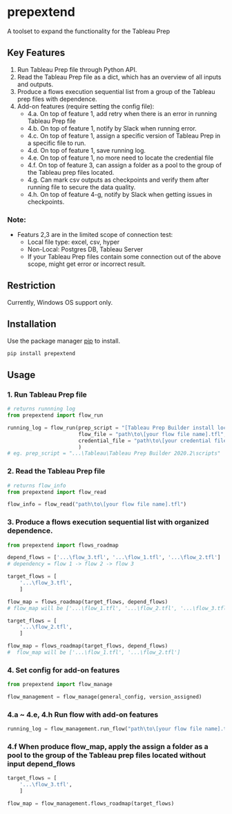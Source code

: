 # prepextend
A toolset to expand the functionality for the Tableau Prep

## Key Features
1. Run Tableau Prep file through Python API.
2. Read the Tableau Prep file as a dict, which has an overview of all inputs and outputs.
3. Produce a flows execution sequential list from a group of the Tableau prep files with dependence.
4. Add-on features (require setting the config file):
   - 4.a. On top of feature 1, add retry when there is an error in running Tableau Prep file
   - 4.b. On top of feature 1, notify by Slack when running error.
   - 4.c. On top of feature 1, assign a specific version of Tableau Prep in a specific file to run.
   - 4.d. On top of feature 1, save running log.
   - 4.e. On top of feature 1, no more need to locate the credential file
   - 4.f. On top of feature 3, can assign a folder as a pool to the group of the Tableau prep files located.
   - 4.g. Can mark csv outputs as checkpoints and verify them after running file to secure the data quality.
   - 4.h. On top of feature 4-g, notify by Slack when getting issues in checkpoints.
	
### Note: 
- Featurs 2,3 are in the limited scope of connection test: 
   - Local file type: excel, csv, hyper
   - Non-Local: Postgres DB, Tableau Server  
   - If your Tableau Prep files contain some connection out of the above scope, might get error or incorrect result.

## Restriction
Currently, Windows OS support only.

## Installation

Use the package manager [pip](https://pip.pypa.io/en/stable/) to install.

```bash
pip install prepextend
```

## Usage

### 1. Run Tableau Prep file

```python
# returns runnning log 
from prepextend import flow_run

running_log = flow_run(prep_script = "[Tableau Prep Builder install location]\Tableau Prep Builder <version>\scripts",
                       flow_file = "path\to\[your flow file name].tfl", 
                       credential_file = "path\to\[your credential file name].json"
                       )
# eg. prep_script = "...\Tableau\Tableau Prep Builder 2020.2\scripts"
```

### 2. Read the Tableau Prep file
```python
# returns flow_info 
from prepextend import flow_read

flow_info = flow_read("path\to\[your flow file name].tfl")
```

### 3. Produce a flows execution sequential list with organized dependence.
```python
from prepextend import flows_roadmap

depend_flows = ['...\flow_3.tfl', '...\flow_1.tfl', '...\flow_2.tfl']
# dependency = flow 1 -> flow 2 -> flow 3

target_flows = [
    '...\flow_3.tfl',
    ]

flow_map = flows_roadmap(target_flows, depend_flows)
# flow_map will be ['...\flow_1.tfl', '...\flow_2.tfl', '...\flow_3.tfl']

target_flows = [
    '...\flow_2.tfl',
    ]

flow_map = flows_roadmap(target_flows, depend_flows)
#  flow_map will be ['...\flow_1.tfl', '...\flow_2.tfl']
```

### 4. Set config for add-on features
```python
from prepextend import flow_manage

flow_management = flow_manage(general_config, version_assigned)
```

### 4.a ~ 4.e, 4.h Run flow with add-on features
```python
running_log = flow_management.run_flow("path\to\[your flow file name].tfl")
```

### 4.f When produce flow_map, apply the assign a folder as a pool to the group of the Tableau prep files located without input depend_flows
```python
target_flows = [
    '...\flow_3.tfl',
    ]

flow_map = flow_management.flows_roadmap(target_flows)
```